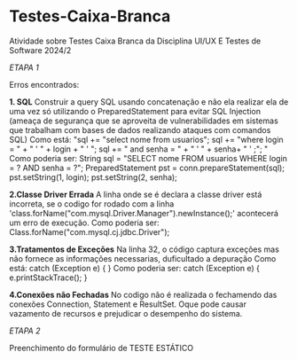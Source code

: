 # Testes-Caixa-Branca
Atividade sobre Testes Caixa Branca da Disciplina UI/UX E Testes de Software 2024/2


*ETAPA 1*

Erros encontrados: 

**1. SQL**
Construir a query SQL usando concatenação e não ela realizar ela de uma vez só utilizando o PreparedStatement para evitar SQL Injection (ameaça de segurança que se aproveita de vulnerabilidades em sistemas que trabalham com bases de dados realizando ataques com comandos SQL)
Como está: 
     "sql += "select nome from usuarios"; 
              sql += "where login =  " + " ' "  + login + " ' "; 
              sql += " and senha = " + " ' "  + senha+ " ' ;"; "
Como poderia ser: 
String sql = "SELECT nome FROM usuarios WHERE login = ? AND senha = ?";
PreparedStatement pst = conn.prepareStatement(sql);
pst.setString(1, login);
pst.setString(2, senha);

**2.Classe Driver Errada**
A linha onde se é declara a classe driver está incorreta, se o codigo for rodado com a linha 'class.forName("com.mysql.Driver.Manager").newInstance();' acontecerá um erro de execução. 
Como poderia ser: 
    Class.forName("com.mysql.cj.jdbc.Driver");

**3.Tratamentos de Exceções**
Na linha 32, o código captura exceções mas não fornece as informações necessarias, duficultado a depuração 
Como está:
     catch (Exception e) { }
Como poderia ser: 
     catch (Exception e) {
        e.printStackTrace();
}

**4.Conexões não Fechadas**
No codigo não é realizada o fechamendo das conexões Connection, Statement e ResultSet. Oque pode causar vazamento de recursos e prejudicar o desempenho do sistema.


*ETAPA 2*

Preenchimento do formulário de TESTE ESTÁTICO 

